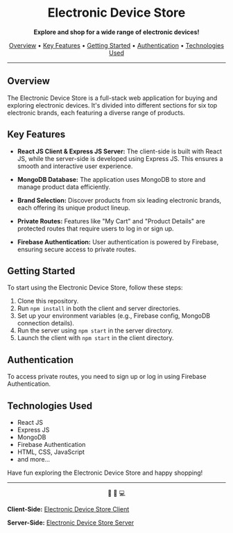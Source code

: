 <h1 align="center">Electronic Device Store</h1>

<p align="center">
  <strong>Explore and shop for a wide range of electronic devices!</strong>
</p>

<p align="center">
  <a href="#overview">Overview</a> •
  <a href="#key-features">Key Features</a> •
  <a href="#getting-started">Getting Started</a> •
  <a href="#authentication">Authentication</a> •
  <a href="#technologies-used">Technologies Used</a>
</p>

---

## Overview

The Electronic Device Store is a full-stack web application for buying and exploring electronic devices. It's divided into different sections for six top electronic brands, each featuring a diverse range of products.

## Key Features

- **React JS Client & Express JS Server:** The client-side is built with React JS, while the server-side is developed using Express JS. This ensures a smooth and interactive user experience.

- **MongoDB Database:** The application uses MongoDB to store and manage product data efficiently.

- **Brand Selection:** Discover products from six leading electronic brands, each offering its unique product lineup.

- **Private Routes:** Features like "My Cart" and "Product Details" are protected routes that require users to log in or sign up.

- **Firebase Authentication:** User authentication is powered by Firebase, ensuring secure access to private routes.

## Getting Started

To start using the Electronic Device Store, follow these steps:

1. Clone this repository.
2. Run `npm install` in both the client and server directories.
3. Set up your environment variables (e.g., Firebase config, MongoDB connection details).
4. Run the server using `npm start` in the server directory.
5. Launch the client with `npm start` in the client directory.

## Authentication

To access private routes, you need to sign up or log in using Firebase Authentication.

## Technologies Used

- React JS
- Express JS
- MongoDB
- Firebase Authentication
- HTML, CSS, JavaScript
- and more...

Have fun exploring the Electronic Device Store and happy shopping!

---

<div align="center">
  <p>🛒 🌟 💻</p>
</div>

**Client-Side:** [Electronic Device Store Client](https://brand-store-97be7.web.app/)

**Server-Side:** [Electronic Device Store Server](https://brand-store-server-rouge.vercel.app/)
